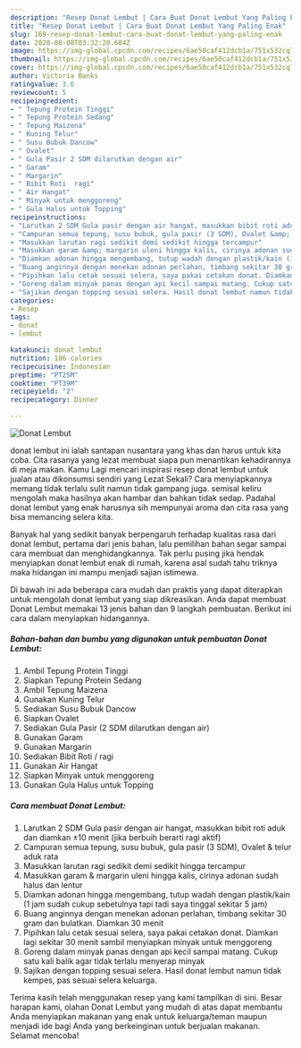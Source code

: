 ```yaml
---
description: "Resep Donat Lembut | Cara Buat Donat Lembut Yang Paling Enak"
title: "Resep Donat Lembut | Cara Buat Donat Lembut Yang Paling Enak"
slug: 169-resep-donat-lembut-cara-buat-donat-lembut-yang-paling-enak
date: 2020-08-08T03:32:20.684Z
image: https://img-global.cpcdn.com/recipes/6ae50caf412dcb1a/751x532cq70/donat-lembut-foto-resep-utama.jpg
thumbnail: https://img-global.cpcdn.com/recipes/6ae50caf412dcb1a/751x532cq70/donat-lembut-foto-resep-utama.jpg
cover: https://img-global.cpcdn.com/recipes/6ae50caf412dcb1a/751x532cq70/donat-lembut-foto-resep-utama.jpg
author: Victoria Banks
ratingvalue: 3.6
reviewcount: 5
recipeingredient:
- " Tepung Protein Tinggi"
- " Tepung Protein Sedang"
- " Tepung Maizena"
- " Kuning Telur"
- " Susu Bubuk Dancow"
- " Ovalet"
- " Gula Pasir 2 SDM dilarutkan dengan air"
- " Garam"
- " Margarin"
- " Bibit Roti  ragi"
- " Air Hangat"
- " Minyak untuk menggoreng"
- " Gula Halus untuk Topping"
recipeinstructions:
- "Larutkan 2 SDM Gula pasir dengan air hangat, masukkan bibit roti aduk dan diamkan ±10 menit (jika berbuih berarti ragi aktif)"
- "Campuran semua tepung, susu bubuk, gula pasir (3 SDM), Ovalet &amp; telur aduk rata"
- "Masukkan larutan ragi sedikit demi sedikit hingga tercampur"
- "Masukkan garam &amp; margarin uleni hingga kalis, cirinya adonan sudah halus dan lentur"
- "Diamkan adonan hingga mengembang, tutup wadah dengan plastik/kain (1 jam sudah cukup sebetulnya tapi tadi saya tinggal sekitar 5 jam)"
- "Buang anginnya dengan menekan adonan perlahan, timbang sekitar 30 gram dan bulatkan. Diamkan 30 menit"
- "Pipihkan lalu cetak sesuai selera, saya pakai cetakan donat. Diamkan lagi sekitar 30 menit sambil menyiapkan minyak untuk menggoreng"
- "Goreng dalam minyak panas dengan api kecil sampai matang. Cukup satu kali balik agar tidak terlalu menyerap minyak"
- "Sajikan dengan topping sesuai selera. Hasil donat lembut namun tidak kempes, pas sesuai selera keluarga."
categories:
- Resep
tags:
- donat
- lembut

katakunci: donat lembut 
nutrition: 186 calories
recipecuisine: Indonesian
preptime: "PT25M"
cooktime: "PT39M"
recipeyield: "2"
recipecategory: Dinner

---
```



![Donat Lembut](https://img-global.cpcdn.com/recipes/6ae50caf412dcb1a/751x532cq70/donat-lembut-foto-resep-utama.jpg)


donat lembut ini ialah santapan nusantara yang khas dan harus untuk kita coba. Cita rasanya yang lezat membuat siapa pun menantikan kehadirannya di meja makan.
Kamu Lagi mencari inspirasi resep donat lembut untuk jualan atau dikonsumsi sendiri yang Lezat Sekali? Cara menyiapkannya memang tidak terlalu sulit namun tidak gampang juga. semisal keliru mengolah maka hasilnya akan hambar dan bahkan tidak sedap. Padahal donat lembut yang enak harusnya sih mempunyai aroma dan cita rasa yang bisa memancing selera kita.



Banyak hal yang sedikit banyak berpengaruh terhadap kualitas rasa dari donat lembut, pertama dari jenis bahan, lalu pemilihan bahan segar sampai cara membuat dan menghidangkannya. Tak perlu pusing jika hendak menyiapkan donat lembut enak di rumah, karena asal sudah tahu triknya maka hidangan ini mampu menjadi sajian istimewa.


Di bawah ini ada beberapa cara mudah dan praktis yang dapat diterapkan untuk mengolah donat lembut yang siap dikreasikan. Anda dapat membuat Donat Lembut memakai 13 jenis bahan dan 9 langkah pembuatan. Berikut ini cara dalam menyiapkan hidangannya.

<!--inarticleads1-->

##### Bahan-bahan dan bumbu yang digunakan untuk pembuatan Donat Lembut:

1. Ambil  Tepung Protein Tinggi
1. Siapkan  Tepung Protein Sedang
1. Ambil  Tepung Maizena
1. Gunakan  Kuning Telur
1. Sediakan  Susu Bubuk Dancow
1. Siapkan  Ovalet
1. Sediakan  Gula Pasir (2 SDM dilarutkan dengan air)
1. Gunakan  Garam
1. Gunakan  Margarin
1. Sediakan  Bibit Roti / ragi
1. Gunakan  Air Hangat
1. Siapkan  Minyak untuk menggoreng
1. Gunakan  Gula Halus untuk Topping




<!--inarticleads2-->

##### Cara membuat Donat Lembut:

1. Larutkan 2 SDM Gula pasir dengan air hangat, masukkan bibit roti aduk dan diamkan ±10 menit (jika berbuih berarti ragi aktif)
1. Campuran semua tepung, susu bubuk, gula pasir (3 SDM), Ovalet &amp; telur aduk rata
1. Masukkan larutan ragi sedikit demi sedikit hingga tercampur
1. Masukkan garam &amp; margarin uleni hingga kalis, cirinya adonan sudah halus dan lentur
1. Diamkan adonan hingga mengembang, tutup wadah dengan plastik/kain (1 jam sudah cukup sebetulnya tapi tadi saya tinggal sekitar 5 jam)
1. Buang anginnya dengan menekan adonan perlahan, timbang sekitar 30 gram dan bulatkan. Diamkan 30 menit
1. Pipihkan lalu cetak sesuai selera, saya pakai cetakan donat. Diamkan lagi sekitar 30 menit sambil menyiapkan minyak untuk menggoreng
1. Goreng dalam minyak panas dengan api kecil sampai matang. Cukup satu kali balik agar tidak terlalu menyerap minyak
1. Sajikan dengan topping sesuai selera. Hasil donat lembut namun tidak kempes, pas sesuai selera keluarga.




Terima kasih telah menggunakan resep yang kami tampilkan di sini. Besar harapan kami, olahan Donat Lembut yang mudah di atas dapat membantu Anda menyiapkan makanan yang enak untuk keluarga/teman maupun menjadi ide bagi Anda yang berkeinginan untuk berjualan makanan. Selamat mencoba!
